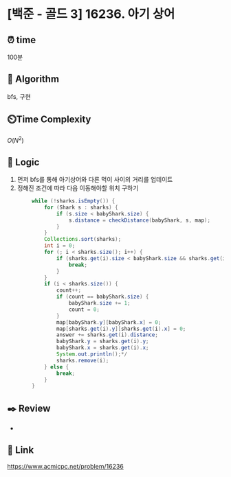 # [백준 - 골드 3] 16236. 아기 상어
 
## ⏰  **time**
100분

## :pushpin: **Algorithm**
bfs, 구현

## ⏲️**Time Complexity**
$O(N^2)$

## :round_pushpin: **Logic**
1. 먼저 bfs를 통해 아기상어와 다른 먹이 사이의 거리를 업데이트
2. 정해진 조건에 따라 다음 이동해야할 위치 구하기

```java
        while (!sharks.isEmpty()) {
            for (Shark s : sharks) {
                if (s.size < babyShark.size) {
                    s.distance = checkDistance(babyShark, s, map);
                }
            }
            Collections.sort(sharks);
            int i = 0;
            for (; i < sharks.size(); i++) {
                if (sharks.get(i).size < babyShark.size && sharks.get(i).distance != 1001) {
                    break;
                }
            }
            if (i < sharks.size()) {
                count++;
                if (count == babyShark.size) {
                    babyShark.size += 1;
                    count = 0;
                }
                map[babyShark.y][babyShark.x] = 0;
                map[sharks.get(i).y][sharks.get(i).x] = 0;
                answer += sharks.get(i).distance;
                babyShark.y = sharks.get(i).y;
                babyShark.x = sharks.get(i).x;
                System.out.println();*/
                sharks.remove(i);
            } else {
                break;
            }
        }
```


## :black_nib: **Review**
-  

## 📡 Link
https://www.acmicpc.net/problem/16236
